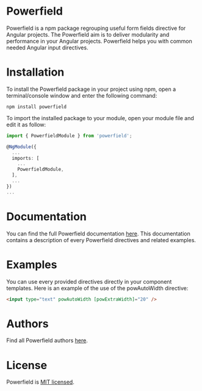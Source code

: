 # Powerfield

Powerfield is a npm package regrouping useful form fields directive for Angular projects. The Powerfield aim is to deliver modularity and performance in your Angular projects. Powerfield helps you with common needed Angular input directives.

# Installation
To install the Powerfield package in your project using npm, open a terminal/console window and enter the following command:
```
npm install powerfield
```

To import the installed package to your module, open your module file and edit it as follow:
```typescript
import { PowerfieldModule } from 'powerfield';

@NgModule({
  ...
  imports: [
    ...
    PowerfieldModule,
  ],
  ...
})
...
```

# Documentation
You can find the full Powerfield documentation [here](https://youritornier.github.io/powerfield/). This documentation contains a description of every Powerfield directives and related examples.

# Examples
You can use every provided directives directly in your component templates. Here is an example of the use of the powAutoWidth directive:
```html
<input type="text" powAutoWidth [powExtraWidth]="20" />
```

# Authors
Find all Powerfield authors [here](AUTHORS).

# License
Powerfield is [MIT licensed](LICENSE).
